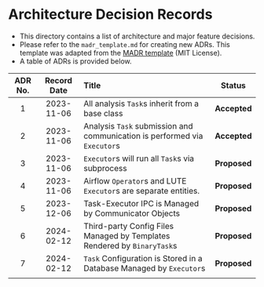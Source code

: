 # Architecture Decision Records
- This directory contains a list of architecture and major feature decisions.
- Please refer to the `madr_template.md` for creating new ADRs. This template was adapted from the [MADR template](https://adr.github.io/madr/) (MIT License).
- A table of ADRs is provided below.

| ADR No. | Record Date | Title                                                                     | Status       |
|:-------:|:-----------:|:--------------------------------------------------------------------------|:------------:|
| 1       | 2023-11-06  | All analysis `Task`s inherit from a base class                            | **Accepted** |
| 2       | 2023-11-06  | Analysis `Task` submission and communication is performed via `Executor`s | **Accepted** |
| 3       | 2023-11-06  | `Executor`s will run all `Task`s via subprocess                           | **Proposed** |
| 4       | 2023-11-06  | Airflow `Operator`s and LUTE `Executor`s are separate entities.           | **Proposed** |
| 5       | 2023-12-06  | Task-Executor IPC is Managed by Communicator Objects                      | **Proposed** |
| 6       | 2024-02-12  | Third-party Config Files Managed by Templates Rendered by `BinaryTask`s   | **Proposed** |
| 7       | 2024-02-12  | `Task` Configuration is Stored in a Database Managed by `Executor`s       | **Proposed** |
|         |             |                                                                           |              |

